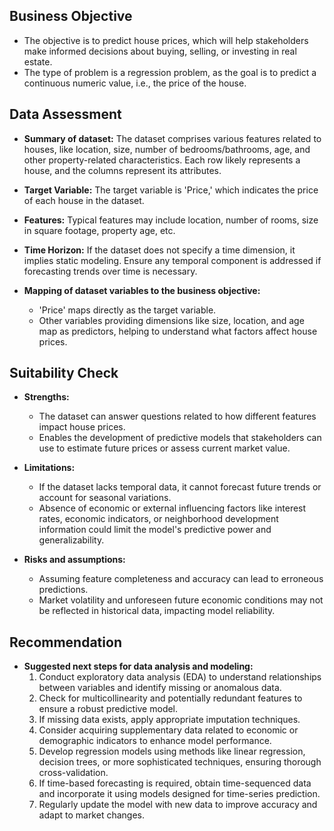 ## Business Objective
- The objective is to predict house prices, which will help stakeholders make informed decisions about buying, selling, or investing in real estate.
- The type of problem is a regression problem, as the goal is to predict a continuous numeric value, i.e., the price of the house.

## Data Assessment
- **Summary of dataset:** The dataset comprises various features related to houses, like location, size, number of bedrooms/bathrooms, age, and other property-related characteristics. Each row likely represents a house, and the columns represent its attributes.
- **Target Variable:** The target variable is 'Price,' which indicates the price of each house in the dataset.
- **Features:** Typical features may include location, number of rooms, size in square footage, property age, etc.
- **Time Horizon:** If the dataset does not specify a time dimension, it implies static modeling. Ensure any temporal component is addressed if forecasting trends over time is necessary.

- **Mapping of dataset variables to the business objective:** 
  - 'Price' maps directly as the target variable.
  - Other variables providing dimensions like size, location, and age map as predictors, helping to understand what factors affect house prices.

## Suitability Check
- **Strengths:**
  - The dataset can answer questions related to how different features impact house prices.
  - Enables the development of predictive models that stakeholders can use to estimate future prices or assess current market value.

- **Limitations:**
  - If the dataset lacks temporal data, it cannot forecast future trends or account for seasonal variations.
  - Absence of economic or external influencing factors like interest rates, economic indicators, or neighborhood development information could limit the model's predictive power and generalizability.

- **Risks and assumptions:**
  - Assuming feature completeness and accuracy can lead to erroneous predictions.
  - Market volatility and unforeseen future economic conditions may not be reflected in historical data, impacting model reliability.

## Recommendation
- **Suggested next steps for data analysis and modeling:**
  1. Conduct exploratory data analysis (EDA) to understand relationships between variables and identify missing or anomalous data.
  2. Check for multicollinearity and potentially redundant features to ensure a robust predictive model.
  3. If missing data exists, apply appropriate imputation techniques.
  4. Consider acquiring supplementary data related to economic or demographic indicators to enhance model performance.
  5. Develop regression models using methods like linear regression, decision trees, or more sophisticated techniques, ensuring thorough cross-validation.
  6. If time-based forecasting is required, obtain time-sequenced data and incorporate it using models designed for time-series prediction.
  7. Regularly update the model with new data to improve accuracy and adapt to market changes.